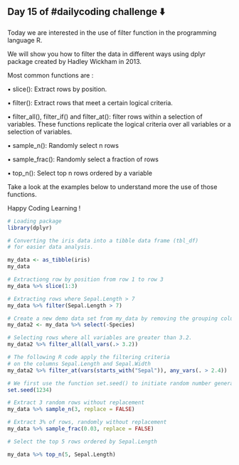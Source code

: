 ## Day 15 of #dailycoding challenge ⬇️

Today we are interested in the use of filter function in the programming language R.

We will show you how to filter the data in different ways using dplyr package created by Hadley Wickham in 2013.

Most common functions are :

▪ slice(): Extract rows by position.

▪ filter(): Extract rows that meet a certain logical criteria.

▪ filter_all(), filter_if() and filter_at(): filter rows within a selection of variables. 
  These functions replicate the logical criteria over all variables or a selection of variables.

▪ sample_n(): Randomly select n rows

▪ sample_frac(): Randomly select a fraction of rows

▪ top_n(): Select top n rows ordered by a variable

Take a look at the examples below to understand more the use of those functions.

Happy Coding Learning !

``` r
# Loading package 
library(dplyr)

# Converting the iris data into a tibble data frame (tbl_df) 
# for easier data analysis.

my_data <- as_tibble(iris)
my_data

# Extractiong row by position from row 1 to row 3
my_data %>% slice(1:3)

# Extracting rows where Sepal.Length > 7
my_data %>% filter(Sepal.Length > 7)

# Create a new demo data set from my_data by removing the grouping column "Species"
my_data2 <- my_data %>% select(-Species)

# Selecting rows where all variables are greater than 3.2.
my_data2 %>% filter_all(all_vars(.> 3.2))

# The following R code apply the filtering criteria 
# on the columns Sepal.Length and Sepal.Width
my_data2 %>% filter_at(vars(starts_with("Sepal")), any_vars(. > 2.4))

# We first use the function set.seed() to initiate random number generator engine.
set.seed(1234)

# Extract 3 random rows without replacement
my_data %>% sample_n(3, replace = FALSE)

# Extract 3% of rows, randomly without replacement
my_data %>% sample_frac(0.03, replace = FALSE)

# Select the top 5 rows ordered by Sepal.Length

my_data %>% top_n(5, Sepal.Length)
```

